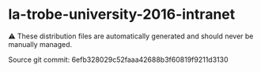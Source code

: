 # la-trobe-university-2016-intranet

:warning: These distribution files are automatically generated and should never be manually managed.

Source git commit: 6efb328029c52faaa42688b3f60819f9211d3130
